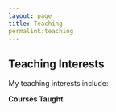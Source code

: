 ```yaml
---
layout: page
title: Teaching
permalink:teaching
---
```


## Teaching Interests
My teaching interests include:

**Courses Taught**
